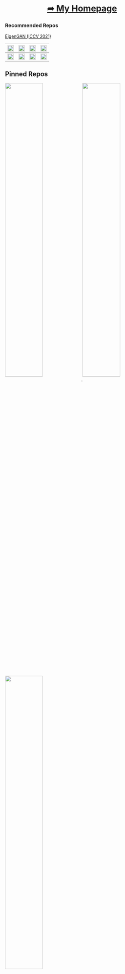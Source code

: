 # <p align="center"> [➦ My Homepage](https://lynnho.github.io/) </p>


### Recommended Repos

[EigenGAN (ICCV 2021)](https://github.com/LynnHo/EigenGAN-Tensorflow)

|  <img src="https://github.com/LynnHo/EigenGAN-Tensorflow/blob/main/pics/attributes_gif_face/celeba_3-4_bangs.gif" width="100%">   | <img src="https://github.com/LynnHo/EigenGAN-Tensorflow/blob/main/pics/attributes_gif_face/celeba_4-1_pose.gif" width="100%"> | <img src="https://github.com/LynnHo/EigenGAN-Tensorflow/blob/main/pics/attributes_gif_face/celeba_4-4_lighting.gif" width="100%"> | <img src="https://github.com/LynnHo/EigenGAN-Tensorflow/blob/main/pics/attributes_gif_face/celeba_4-5_smiling.gif" width="100%"> |
|                                                               :-:                                                                |                                                             :-:                                                              |                                                               :-:                                                                |                                                               :-:                                                               |
| <img src="https://github.com/LynnHo/EigenGAN-Tensorflow/blob/main/pics/attributes_gif_anime/2-5_painting_style.gif" width="100%"> |    <img src="https://github.com/LynnHo/EigenGAN-Tensorflow/blob/main/pics/attributes_gif_anime/3-5_pose.gif" width="100%">    |   <img src="https://github.com/LynnHo/EigenGAN-Tensorflow/blob/main/pics/attributes_gif_anime/5-1_hair_color.gif" width="100%">   |      <img src="https://github.com/LynnHo/EigenGAN-Tensorflow/blob/main/pics/attributes_gif_anime/6-1_hue.gif" width="100%">      |


## Pinned Repos

<a href="https://github.com/LynnHo/EigenGAN-Tensorflow">
  <img width="49.5%" align="center" src="https://github-readme-stats.vercel.app/api/pin/?username=LynnHo&repo=EigenGAN-Tensorflow&description_lines_count=3" />
</a>
<a href="https://github.com/LynnHo/Matrix-Calculus-Tutorial">
  <img width="49.5%" align="center" src="https://github-readme-stats.vercel.app/api/pin/?username=LynnHo&repo=Matrix-Calculus-Tutorial&description_lines_count=3" />
</a>

<a href="https://github.com/LynnHo/AttGAN-Tensorflow">
  <img width="49.5%" align="center" src="https://github-readme-stats.vercel.app/api/pin/?username=LynnHo&repo=AttGAN-Tensorflow&description_lines_count=3" />
</a>
